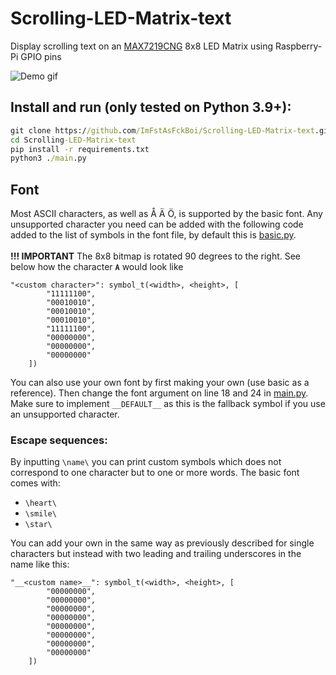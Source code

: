 # Scrolling-LED-Matrix-text
Display scrolling text on an [MAX7219CNG](https://www.electrokit.com/en/product/led-module-8x8-serial/) 8x8 LED Matrix using Raspberry-Pi GPIO pins

![Demo gif](./demo.gif)

## Install and run (only tested on Python 3.9+):

```cmd
git clone https://github.com/ImFstAsFckBoi/Scrolling-LED-Matrix-text.git
cd Scrolling-LED-Matrix-text
pip install -r requirements.txt
python3 ./main.py
```

## Font
Most ASCII characters, as well as Å Ä Ö, is supported by the basic font. Any unsupported character you need can be added with the following code added to the list of symbols in the font file, by default this is [basic.py](./font/basic.py). 
<br>
<br>
**!!! IMPORTANT** The 8x8 bitmap is rotated 90 degrees to the right. See below how the character **`A`** would look like
```
"<custom character>": symbol_t(<width>, <height>, [
        "11111100",
        "00010010",
        "00010010",
        "00010010",
        "11111100",
        "00000000",
        "00000000",
        "00000000"
    ])
```

You can also use your own font by first making your own (use basic as a reference).
Then change the font argument on line 18 and 24 in [main.py](./main.py).
Make sure to implement `__DEFAULT__` as this is the fallback symbol if you use an unsupported character.

### Escape sequences:
By inputting `\name\` you can print custom symbols which does not correspond to one character but to one or more words. The basic font comes with:
- `\heart\`
- `\smile\`
- `\star\`

You can add your own in the same way as previously described for single characters but instead with two leading and trailing underscores in the name like this:
```
"__<custom name>__": symbol_t(<width>, <height>, [
        "00000000",
        "00000000",
        "00000000",
        "00000000",
        "00000000",
        "00000000",
        "00000000",
        "00000000"
    ])
```

